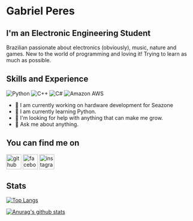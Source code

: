 # Gabriel Peres

## I'm an Electronic Engineering Student
Brazilian passionate about electronics (obviously), music, nature and games. New to the world of programming and loving it! Trying to learn as much as possible.

## Skills and Experience
![Python](https://img.shields.io/badge/Python-14354C?style=for-the-badge&logo=python&logoColor=white)
![C++](https://img.shields.io/badge/C%2B%2B-00599C?style=for-the-badge&logo=c%2B%2B&logoColor=white)
![C#](https://img.shields.io/badge/C%23-239120?style=for-the-badge&logo=c-sharp&logoColor=white)
![Amazon AWS](https://img.shields.io/badge/Amazon_AWS-232F3E?style=for-the-badge&logo=amazon-aws&logoColor=white)

- 🔭 I am currently working on hardware development for Seazone
- 🌱 I am currently learning Python.
- 🤔 I'm looking for help with anything that can make me grow.
- 💬 Ask me about anything.

## You can find me on
[<img src='https://cdn.jsdelivr.net/npm/simple-icons@3.0.1/icons/github.svg' alt='github' height='40'>](https://github.com/imperes) [<img src='https://cdn.jsdelivr.net/npm/simple-icons@3.0.1/icons/facebook.svg' alt='facebook' height='40'>](https://www.facebook.com/peres.gabriel.gabriel/)  [<img src='https://cdn.jsdelivr.net/npm/simple-icons@3.0.1/icons/instagram.svg' alt='instagram' height='40'>](https://www.instagram.com/biel_peeres/)  

## Stats
[![Top Langs](https://github-readme-stats.vercel.app/api/top-langs/?username=imperes&layout=compact&theme=great-gatsby)](https://github.com/imperes/github-readme-stats)

[![Anurag's github stats](https://github-readme-stats.vercel.app/api?username=imperes&theme=great-gatsby&show_icons=true)](https://github.com/imperes/github-readme-stats)
